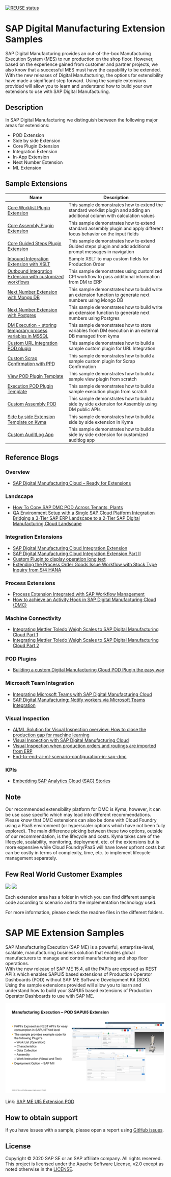 [![REUSE status](https://api.reuse.software/badge/github.com/SAP-samples/digital-manufacturing-extension-samples)](https://api.reuse.software/info/github.com/SAP-samples/digital-manufacturing-extension-samples)

# SAP Digital Manufacturing Extension Samples
SAP Digital Manufacturing provides an out-of-the-box Manufacturing Execution System (MES) to run production on the shop floor. However, based on the experience gained from customer and partner projects, we also know that a successful MES must have the capability to be extended. With the new releases of Digital Manufacturing, the options for extensibility have made a significant step forward. Using the sample extensions provided will allow you to learn and understand how to build your own extensions to use with SAP Digital Manufacturing.

## Description
In SAP Digital Manufacturing we distinguish between the following major areas for extensions:
- POD Extension
- Side by side Extension
- Core Plugin Extension
- Integration Extension
- In-App Extension
- Next Number Extension
- ML Extension

## Sample Extensions
| Name                                                                                                                           | Description                                                                                                                                                           |
| ------------------------------------------------------------------------------------------------------------------------------ | --------------------------------------------------------------------------------------------------------------------------------------------------------------------- | 
| [Core Worklist Plugin Extension](./dm-coreplugin-extensions/worklistExtensionProvider/)                                    | This sample demonstrates how to extend the standard worklist plugin and adding an additional column with calculation values                                                         | 
| [Core Assembly Plugin Extension](./dm-coreplugin-extensions/assemblyPointExtensionProvider/)                          | This sample demonstrates how to extend standard assembly plugin and apply different focus behavior on the input fields                                                          | 
| [Core Guided Steps Plugin Extension](./dm-coreplugin-extensions/guidedStepsExtensionProvider/)                     | This sample demonstrates how to extend Guided steps plugin and add additional prompt messages in navigation                                              | 
| [Inbound Integration Extension with XSLT](./dm-integration-extensions/)                       | Sample XSLT to map custom fields for Production Order                                              | 
| [Outbound Integration Extension with customized workflows](./dm-integration-extensions/)                                          | This sample demonstrates using customized CPI workflow to pass additional information from DM to ERP                                                                         | 
| [Next Number Extension with Mongo DB ](./dm-nextnumber-extensions/batch-nn-mongo-db/)                               | This sample demonstrates how to build write an extension function to generate next numbers using Mongo DB                                                     | 
| [Next Number Extension with Postgres](./dm-nextnumber-extensions/batch-nn-postgresql/) | This sample demonstrates how to build write an extension function to generate next numbers using Postgres | 
| [DM Execution - storing temporary process variables in MSSQL](./dm-proess-extensions/api-mssql-nodejs/) | This sample demonstrates how to store variables from DM execution in an external DB managed from kyma |
| [Custom URL Integration POD plugin](./dm-ui-extensions/PodPlugin_UrlIntegration/) | This sample demonstrates how to build a sample custom plugin for URL Integration |  
| [Custom Scrap Confirmation with PPD](./dm-ui-extensions/PodPlugin_CustomScrapConfirmation/) | This sample demonstrates how to build a sample custom plugin for Scrap Confirmation |  
| [View POD Plugin Template ](./dm-ui-extensions/ViewPodPluginTemplate_And_Example/) | This sample demonstrates how to build a sample view plugin from scratch |  
| [Execution POD Plugin Template ](./dm-ui-extensions/ExecutionPodPluginTemplate_and_Example/) | This sample demonstrates how to build a sample execution plugin from scratch |  
| [Custom Assembly POD](./dm-ui-extensions/SideBySide_AssemblyPOD_CF/) | This sample demonstrates how to build a side by side extension for Assembly using DM public APIs |  
| [Side by side Extension Template on Kyma](./dm-ui-extensions/SideBySide_UI5/) | This sample demonstrates how to build a side by side extension in Kyma | 
| [Custom AuditLog App](./dm-ui-extensions/AuditlogUIExtension/) | This sample demonstrates how to build a side by side extension for customized auditlog app |

## Reference Blogs

### Overview
- [SAP Digital Manufacturing Cloud – Ready for Extensions](https://blogs.sap.com/2020/04/16/sap-digital-manufacturing-cloud-ready-for-extensions/)
### Landscape
- [How To Copy SAP DMC POD Across Tenants, Plants](https://blogs.sap.com/2022/09/02/how-to-copy-sap-dmc-pod-across-tenants-plants/)
- [QA Environment Setup with a Single SAP Cloud Platform Integration Bridging a 3-Tier SAP ERP Landscape to a 2-Tier SAP Digital Manufacturing Cloud Landscape](https://blogs.sap.com/2022/10/25/sap-digital-manufacturing-qa-environment-setup-with-a-single-sap-cloud-platform-integration-bridging-a-3-tier-sap-erp-landscape-to-a-2-tier-sap-digital-manufacturing-cloud-landscape/)
### Integration Extensions
- [SAP Digital Manufacturing Cloud Integration Extension](https://blogs.sap.com/2021/08/24/sap-digital-manufacturing-cloud-integration-extension/)
- [SAP Digital Manufacturing Cloud Integration Extension Part II](https://blogs.sap.com/2021/09/21/sap-digital-manufacturing-cloud-integration-extension-part-ii/)
- [Custom Plugin to display operation long text](https://blogs.sap.com/2023/01/03/sap-digital-manufacturing-cloud-custom-plugin-to-display-operation-long-text/)
- [Extending the Process Order Goods Issue Workflow with Stock Type Inquiry from S/4 HANA](https://blogs.sap.com/2023/02/08/unleashing-the-power-of-sap-digital-manufacturing-cloud-extension-capabilities-extending-the-process-order-goods-issue-workflow-with-stock-type-inquiry-from-s-4-hana/)
### Process Extensions
- [Process Extension Integrated with SAP Workflow Management](https://blogs.sap.com/2022/07/22/sap-digital-manufacturing-cloud-process-extension-integrated-with-sap-workflow-management/)
- [How to achieve an Activity Hook in SAP Digital Manufacturing Cloud (DMC)](https://blogs.sap.com/2023/02/06/achieve-activity-hook-in-sap-digital-manufacturing-cloud-dmc/)

### Machine Connectivity
- [Integrating Mettler Toledo Weigh Scales to SAP Digital Manufacturing Cloud Part 1](https://blogs.sap.com/2021/09/27/integrating-mettler-toledo-weigh-scales-to-sap-digital-manufacturing-cloud-part-1/)
- [Integrating Mettler Toledo Weigh Scales to SAP Digital Manufacturing Cloud Part 2](https://blogs.sap.com/2021/10/04/integrating-mettler-toledo-weigh-scales-to-sap-digital-manufacturing-cloud-part-2/)
### POD Plugins
- [Building a custom Digital Manufacturing Cloud POD Plugin the easy way](https://blogs.sap.com/2022/04/11/building-a-custom-digital-manufacturing-cloud-pod-plugin-the-easy-way/)
### Microsoft Team Integration
- [Integrating Microsoft Teams with SAP Digital Manufacturing Cloud](https://blogs.sap.com/2021/09/17/integrating-microsoft-teams-with-sap-digital-manufacturing-cloud/)
- [SAP Digital Manufacturing: Notify workers via Microsoft Teams Integration](https://blogs.sap.com/2023/03/13/sap-digital-manufacturing-notify-workers-via-microsoft-teams-integration/)
### Visual Inspection
- [AI/ML Solution for Visual Inspection overview: How to close the production gap for machine learning](https://blogs.sap.com/2020/12/14/ai-ml-solution-for-visual-inspection-overview-how-to-close-the-production-gap-for-machine-learning/)
- [Visual Inspection with SAP Digital Manufacturing Cloud](https://blogs.sap.com/2021/05/25/visual-inspection-with-sap-digital-manufacturing-cloud/)
- [Visual Inspection when production orders and routings are imported from ERP](https://blogs.sap.com/2022/11/21/how-to-setup-visual-inspection-when-production-orders-and-routings-are-imported-from-erp/)
- [End-to-end-ai-ml-scenario-configuration-in-sap-dmc](https://blogs.sap.com/2022/07/10/end-to-end-ai-ml-scenario-configuration-in-sap-dmc/)
### KPIs
- [Embedding SAP Analytics Cloud (SAC) Stories](https://blogs.sap.com/2021/11/16/dashboard-designer-embedding-sap-analytics-cloud-sac-stories-into-sap-digital-manufacturing-cloud-dmc-dashboards/)

## Note
Our recommended extensibility platform for DMC is Kyma, however, it can be use case specific which may lead into different recommendations. Please know that DMC extensions can also be done with Cloud Foundry using a PaaS environment (or hyperscaler options which have not been fully explored).  The main difference picking between these two options, outside of our recommendation, is the lifecycle and costs. Kyma takes care of the lifecycle, scalability, monitoring, deployment, etc. of the extensions but is more expensive while Cloud Foundry/PaaS will have lower upfront costs but can be costly in terms of complexity, time, etc. to implement lifecycle management separately.

## Few Real World Customer Examples
![](docs/assets/indexLectureSlide33.png)
![](docs/assets/indexLectureSlide34.png)

Each extension area has a folder in which you can find different sample code according to scenario and to the implementation technology used.

For more information, please check the readme files in the different folders.


# SAP ME Extension Samples
SAP Manufacturing Execution (SAP ME) is a powerful, enterprise-level, scalable, manufacturing business solution that enables global manufacturers to manage and control manufacturing and shop floor operations.<br />
With the new release of SAP ME 15.4, all the PAPIs are exposed as REST API’s which enables SAPUI5 based extensions of Production Operator Dashboards (POD) without SAP ME Software Development Kit (SDK).<br />
Using the sample extensions provided will allow you to learn and understand how to build your SAPUI5 based extensions of Production Operator Dashboards to use with SAP ME.

![](docs/assets/images/me_ext_pod.png)

Link: [SAP ME UI5 Extension POD](ME_POD)

## How to obtain support
If you have issues with a sample, please open a report using [GitHub issues](../../issues).

## License
Copyright © 2020 SAP SE or an SAP affiliate company. All rights reserved. This project is licensed under the Apache Software License, v2.0 except as noted otherwise in the  [LICENSE](LICENSES/Apache-2.0.txt).
